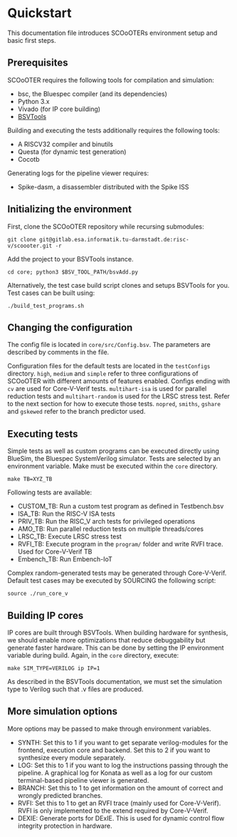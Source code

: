 
# Quickstart

This documentation file introduces SCOoOTERs environment setup and basic first steps.

## Prerequisites

SCOoOTER requires the following tools for compilation and simulation:

- bsc, the Bluespec compiler (and its dependencies)
- Python 3.x
- Vivado (for IP core building)
- [BSVTools](https://github.com/esa-tu-darmstadt/BSVTools)

Building and executing the tests additionally requires the following tools:

- A RISCV32 compiler and binutils
- Questa (for dynamic test generation)
- Cocotb

Generating logs for the pipeline viewer requires:

- Spike-dasm, a disassembler distributed with the Spike ISS

## Initializing the environment

First, clone the SCOoOTER repository while recursing submodules:

```
git clone git@gitlab.esa.informatik.tu-darmstadt.de:risc-v/scoooter.git -r
```

Add the project to your BSVTools instance. 

```
cd core; python3 $BSV_TOOL_PATH/bsvAdd.py
```

Alternatively, the test case build script clones and setups BSVTools for you. Test cases can be built using:

```
./build_test_programs.sh
```

## Changing the configuration

The config file is located in `core/src/Config.bsv`. The parameters are described by comments in the file.

Configuration files for the default tests are located in the `testConfigs` directory. `high`, `medium` and `simple` refer to three configurations of SCOoOTER with different amounts of features enabled. Configs ending with `cv` are used for Core-V-Verif tests. `multihart-isa` is used for parallel reduction tests and `multihart-random` is used for the LRSC stress test. Refer to the next section for how to execute those tests. `nopred`, `smiths`, `gshare` and `gskewed` refer to the branch predictor used.

## Executing tests

Simple tests as well as custom programs can be executed directly using BlueSim, the Bluespec SystemVerilog simulator. Tests are selected by an environment variable. Make must be executed within the `core` directory.

```
make TB=XYZ_TB
```

Following tests are available:

- CUSTOM_TB:  Run a custom test program as defined in Testbench.bsv
- ISA_TB:     Run the RISC-V ISA tests
- PRIV_TB:    Run the RISC_V arch tests for privileged operations
- AMO_TB:     Run parallel reduction tests on multiple threads/cores
- LRSC_TB:    Execute LRSC stress test
- RVFI_TB:    Execute program in the `program/` folder and write RVFI trace. Used for Core-V-Verif TB
- Embench_TB: Run Embench-IoT

Complex random-generated tests may be generated through Core-V-Verif. Default test cases may be executed by SOURCING the following script:

```
source ./run_core_v
```

## Building IP cores

IP cores are built through BSVTools. When building hardware for synthesis, we should enable more optimizations that reduce debuggability but generate faster hardware. This can be done by setting the IP environment variable during build. Again, in the `core` directory, execute:

```
make SIM_TYPE=VERILOG ip IP=1
```

As described in the BSVTools documentation, we must set the simulation type to Verilog such that .v files are produced.

## More simulation options

More options may be passed to make through environment variables.

- SYNTH:  Set this to 1 if you want to get separate verilog-modules for the frontend, execution core and backend.  Set this to 2 if you want to synthesize every module separately.
- LOG:    Set this to 1 if you want to log the instructions passing through the pipeline. A graphical log for Konata as well as a log for our custom terminal-based pipeline viewer is generated.
- BRANCH: Set this to 1 to get information on the amount of correct and wrongly predicted branches.
- RVFI:   Set this to 1 to get an RVFI trace (mainly used for Core-V-Verif). RVFI is only implemented to the extend required by Core-V-Verif.
- DEXIE:  Generate ports for DExIE. This is used for dynamic control flow integrity protection in hardware.